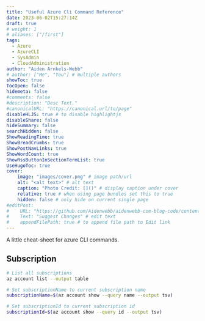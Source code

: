 ```yaml
---
title: "Useful Azure Cli Command Reference"
date: 2023-06-02T15:27:14Z
draft: true
# weight: 1
# aliases: ["/first"]
tags:
  - Azure
  - AzureCLI
  - SysAdmin
  - CloudAdministration
author: "Aiden Arnkels-Webb"
# author: ["Me", "You"] # multiple authors
showToc: true
TocOpen: false
hidemeta: false
#comments: false
#description: "Desc Text."
#canonicalURL: "https://canonical.url/to/page"
disableHLJS: true # to disable highlightjs
disableShare: false
hideSummary: false
searchHidden: false
ShowReadingTime: true
ShowBreadCrumbs: true
ShowPostNavLinks: true
ShowWordCount: true
ShowRssButtonInSectionTermList: true
UseHugoToc: true
cover:
    image: "images/cover.png" # image path/url
    alt: "<alt text>" # alt text
    caption: "Photo Credit: []()" # display caption under cover
    relative: true # when using page bundles set this to true
    hidden: false # only hide on current single page
#editPost:
#    URL: "https://github.com/Aidenwebb/aidenwebb-com-blog-code/content"
#    Text: "Suggest Changes" # edit text
#    appendFilePath: true # to append file path to Edit link
---
```


A little cheat-sheet for azure CLI commands.

## Subscription

```bash
# List all subscriptions
az account list --output table

# Set subscriptionName to current subscription name
subscriptionName=$(az account show --query name --output tsv)

# Set subscriptionId to current subscription id
subscriptionId=$(az account show --query id --output tsv)
```